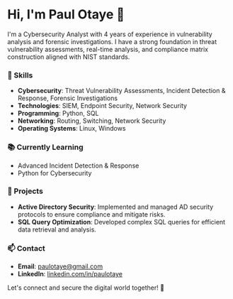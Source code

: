 # Hi, I'm Paul Otaye 👋

I'm a Cybersecurity Analyst with 4 years of experience in vulnerability analysis and forensic investigations. I have a strong foundation in threat vulnerability assessments, real-time analysis, and compliance matrix construction aligned with NIST standards.

### 🔧 Skills
- **Cybersecurity**: Threat Vulnerability Assessments, Incident Detection & Response, Forensic Investigations
- **Technologies**: SIEM, Endpoint Security, Network Security
- **Programming**: Python, SQL
- **Networking**: Routing, Switching, Network Security
- **Operating Systems**: Linux, Windows

### 📚 Currently Learning
- Advanced Incident Detection & Response
- Python for Cybersecurity

### 🚀 Projects
- **Active Directory Security**: Implemented and managed AD security protocols to ensure compliance and mitigate risks.
- **SQL Query Optimization**: Developed complex SQL queries for efficient data retrieval and analysis.

### 📫 Contact
- **Email**: [paulotaye@gmail.com](mailto:paulotaye@gmail.com)
- **LinkedIn**: [linkedin.com/in/paulotaye](https://www.linkedin.com/in/paulotaye)

Let's connect and secure the digital world together! 🔐
